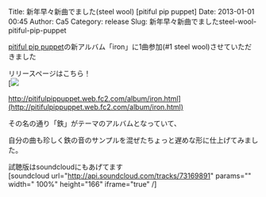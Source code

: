 Title: 新年早々新曲でました(steel wool) [pitiful pip puppet]
Date: 2013-01-01 00:45
Author: Ca5
Category: release
Slug: 新年早々新曲でましたsteel-wool-pitiful-pip-puppet

[pitiful pip
puppet](http://pitifulpippuppet.web.fc2.com)の新アルバム「iron」に1曲参加(\#1
steel wool)させていただきました

リリースページはこちら！  
[![](http://pitifulpippuppet.web.fc2.com/pic/IRON400.gif)  

http://pitifulpippuppet.web.fc2.com/album/iron.html](http://pitifulpippuppet.web.fc2.com/album/iron.html)

その名の通り「鉄」がテーマのアルバムとなっていて、  

自分の曲も珍しく鉄の音のサンプルを混ぜたちょっと遅めな形に仕上げてみました。

試聴版はsoundcloudにもあげてます  
[soundcloud url="http://api.soundcloud.com/tracks/73169891" params=""
width=" 100%" height="166" iframe="true" /]
